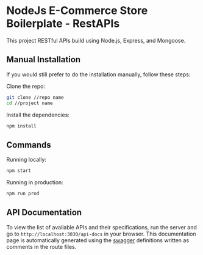 # NodeJs E-Commerce Store Boilerplate - RestAPIs

This project RESTful APIs build using Node.js, Express, and Mongoose.

## Manual Installation

If you would still prefer to do the installation manually, follow these steps:

Clone the repo:

```bash
git clone //repo name
cd //project name
```

Install the dependencies:

```bash
npm install
```

## Commands

Running locally:

```bash
npm start
```

Running in production:

```bash
npm run prod
```

## API Documentation

To view the list of available APIs and their specifications, run the server and go to `http://localhost:3030/api-docs` in your browser. This documentation page is automatically generated using the [swagger](https://swagger.io/) definitions written as comments in the route files.
